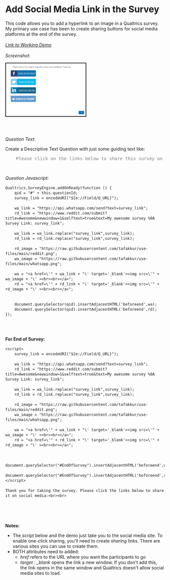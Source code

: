 # Add Social Media Link in the Survey

This code allows you to add a hyperlink to an image in a Qualtrics survey.
My primary use case has been to create sharing buttons for social media platforms at the end of the survey.
<br><br>
[*Link to Working Demo*](https://iima.au1.qualtrics.com/jfe/form/SV_aaWPtD2N7WEQIXr) 
<br><br>
*Screenshot*:

<img src="../screenshots/share-on-social-media.png" title="Share Survey on Social Media" alt="Share Survey on Social Media" style="width:50%;display: block; border: 2px solid"/>

<br><br>

*Question Text*:<br>

Create a Descriptive Text Question with just some guiding text like: 
<pre style="color:grey">	Please click on the links below to share this survey on social media</pre>

<br>

*Question Javascript:*

```
Qualtrics.SurveyEngine.addOnReady(function () { 
	qid = "#" + this.questionId;
	survey_link = encodeURI("${e://Field/Q_URL}");

    wa_link = "https://api.whatsapp.com/send?text=survey_link";
    rd_link = "https://www.reddit.com/submit?title=Awesome&newwindow=1&selftext=true&text=My awesome survey %0A Survey Link: survey_link";

    wa_link = wa_link.replace("survey_link",survey_link);
    rd_link = rd_link.replace("survey_link",survey_link);
    
    rd_image = "https://raw.githubusercontent.com/tafakkur/use-files/main/reddit.png";
    wa_image = "https://raw.githubusercontent.com/tafakkur/use-files/main/whatsapp.png";
    
    wa = "<a href=\'" + wa_link + "\' target='_blank'><img src=\'" + wa_image + "\' ><br><br></a>";
    rd = "<a href=\'" + rd_link + "\' target='_blank'><img src=\'" + rd_image + "\' ><br><br></a>";
    
    
	document.querySelector(qid).insertAdjacentHTML('beforeend',wa);
	document.querySelector(qid).insertAdjacentHTML('beforeend',rd);
});
```
<br><br>

**For End of Survey:**
```
<script>
    survey_link = encodeURI("${e://Field/Q_URL}");

    wa_link = "https://api.whatsapp.com/send?text=survey_link";
    rd_link = "https://www.reddit.com/submit?title=Awesome&newwindow=1&selftext=true&text=My awesome survey %0A Survey Link: survey_link";

    wa_link = wa_link.replace("survey_link",survey_link);
    rd_link = rd_link.replace("survey_link",survey_link);
    
    rd_image = "https://raw.githubusercontent.com/tafakkur/use-files/main/reddit.png";
    wa_image = "https://raw.githubusercontent.com/tafakkur/use-files/main/whatsapp.png";
    
    wa = "<a href=\'" + wa_link + "\' target='_blank'><img src=\'" + wa_image + "\' ><br><br></a>";
    rd = "<a href=\'" + rd_link + "\' target='_blank'><img src=\'" + rd_image + "\' ><br><br></a>";
    
    
    document.querySelector("#EndOfSurvey").insertAdjacentHTML('beforeend',wa);
    document.querySelector("#EndOfSurvey").insertAdjacentHTML('beforeend',rd);
</script>
    
Thank you for taking the survey. Please click the links below to share it on social media:<br><br>

```

<br><br><br>

**Notes:**

- The script below and the demo just take you to the social media site. To enable one-click sharing, you'll need to create *sharing* links. There are various sites you can use to create them.
- BOTH attributes need to added:
	- *href* refers to the URL where you want the participants to go
	- *target : _blank* opens the link a new window. If you don't add this, the link opens in the same window and Qualtrics doesn't allow social media sites to load.